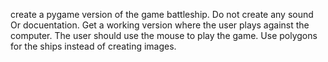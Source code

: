 create a pygame version of the game battleship. Do not create any sound Or docuentation. Get a working version where the user plays against the computer. The user should use the mouse to play the game. Use polygons for the ships instead of creating images.